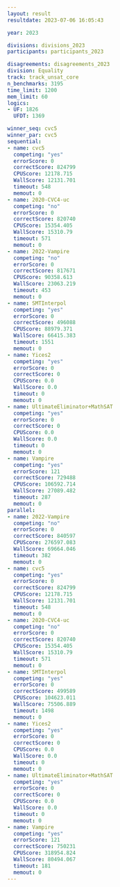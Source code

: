```yaml
---
layout: result
resultdate: 2023-07-06 16:05:43

year: 2023

divisions: divisions_2023
participants: participants_2023

disagreements: disagreements_2023
division: Equality
track: track_unsat_core
n_benchmarks: 3195
time_limit: 1200
mem_limit: 60
logics:
- UF: 1826
  UFDT: 1369

winner_seq: cvc5
winner_par: cvc5
sequential:
- name: cvc5
  competing: "yes"
  errorScore: 0
  correctScore: 824799
  CPUScore: 12178.715
  WallScore: 12131.701
  timeout: 548
  memout: 0
- name: 2020-CVC4-uc
  competing: "no"
  errorScore: 0
  correctScore: 820740
  CPUScore: 15354.405
  WallScore: 15310.79
  timeout: 571
  memout: 0
- name: 2022-Vampire
  competing: "no"
  errorScore: 0
  correctScore: 817671
  CPUScore: 90358.613
  WallScore: 23063.219
  timeout: 453
  memout: 0
- name: SMTInterpol
  competing: "yes"
  errorScore: 0
  correctScore: 496088
  CPUScore: 88979.371
  WallScore: 66415.383
  timeout: 1551
  memout: 0
- name: Yices2
  competing: "yes"
  errorScore: 0
  correctScore: 0
  CPUScore: 0.0
  WallScore: 0.0
  timeout: 0
  memout: 0
- name: UltimateEliminator+MathSAT
  competing: "yes"
  errorScore: 0
  correctScore: 0
  CPUScore: 0.0
  WallScore: 0.0
  timeout: 0
  memout: 0
- name: Vampire
  competing: "yes"
  errorScore: 121
  correctScore: 729488
  CPUScore: 106592.714
  WallScore: 27089.482
  timeout: 287
  memout: 0
parallel:
- name: 2022-Vampire
  competing: "no"
  errorScore: 0
  correctScore: 840597
  CPUScore: 276597.083
  WallScore: 69664.046
  timeout: 382
  memout: 0
- name: cvc5
  competing: "yes"
  errorScore: 0
  correctScore: 824799
  CPUScore: 12178.715
  WallScore: 12131.701
  timeout: 548
  memout: 0
- name: 2020-CVC4-uc
  competing: "no"
  errorScore: 0
  correctScore: 820740
  CPUScore: 15354.405
  WallScore: 15310.79
  timeout: 571
  memout: 0
- name: SMTInterpol
  competing: "yes"
  errorScore: 0
  correctScore: 499589
  CPUScore: 104623.011
  WallScore: 75506.889
  timeout: 1498
  memout: 0
- name: Yices2
  competing: "yes"
  errorScore: 0
  correctScore: 0
  CPUScore: 0.0
  WallScore: 0.0
  timeout: 0
  memout: 0
- name: UltimateEliminator+MathSAT
  competing: "yes"
  errorScore: 0
  correctScore: 0
  CPUScore: 0.0
  WallScore: 0.0
  timeout: 0
  memout: 0
- name: Vampire
  competing: "yes"
  errorScore: 121
  correctScore: 750231
  CPUScore: 318954.824
  WallScore: 80494.067
  timeout: 181
  memout: 0
---
```


